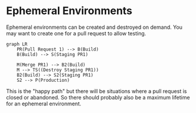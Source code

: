 # Ephemeral Environments

Ephemeral environments can be created and destroyed on demand. You may want to create one for a pull request to allow testing.

```mermaid
graph LR
    PR(Pull Request 1) --> B(Build)
    B(Build) --> S(Staging PR1)

    M(Merge PR1) --> B2(Build)
    M --> TS((Destroy Staging PR1))
    B2(Build) --> S2(Staging PR1)
    S2 --> P(Production)
```

This is the "happy path" but there will be situations where a pull request is closed or abandoned. So there should probably also be a maximum lifetime for an ephemeral environment.
